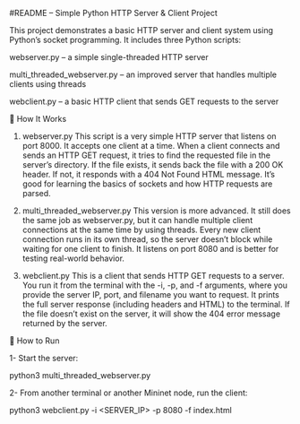#README – Simple Python HTTP Server & Client Project


This project demonstrates a basic HTTP server and client system using Python’s socket programming. It includes three Python scripts:

webserver.py – a simple single-threaded HTTP server

multi_threaded_webserver.py – an improved server that handles multiple clients using threads

webclient.py – a basic HTTP client that sends GET requests to the server

🔧 How It Works

1. webserver.py
This script is a very simple HTTP server that listens on port 8000. It accepts one client at a time. When a client connects and sends an HTTP GET request, it tries to find the requested file in the server’s directory. If the file exists, it sends back the file with a 200 OK header. If not, it responds with a 404 Not Found HTML message. It’s good for learning the basics of sockets and how HTTP requests are parsed.

2. multi_threaded_webserver.py
This version is more advanced. It still does the same job as webserver.py, but it can handle multiple client connections at the same time by using threads. Every new client connection runs in its own thread, so the server doesn’t block while waiting for one client to finish. It listens on port 8080 and is better for testing real-world behavior.

3. webclient.py
This is a client that sends HTTP GET requests to a server. You run it from the terminal with the -i, -p, and -f arguments, where you provide the server IP, port, and filename you want to request. It prints the full server response (including headers and HTML) to the terminal. If the file doesn’t exist on the server, it will show the 404 error message returned by the server.

🚀 How to Run

1- Start the server:

python3 multi_threaded_webserver.py


2- From another terminal or another Mininet node, run the client:


python3 webclient.py -i <SERVER_IP> -p 8080 -f index.html

